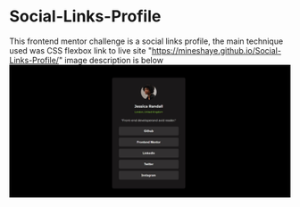 # Social-Links-Profile
This frontend mentor challenge is a social links profile, the main technique used was CSS flexbox
link to live site "https://mineshaye.github.io/Social-Links-Profile/"
image description is below
![Image Preview](view.jpg)
